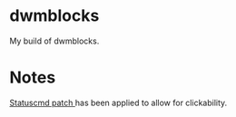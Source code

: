 # dwmblocks
My build of dwmblocks.

# Notes
[Statuscmd patch ]([url](https://dwm.suckless.org/patches/statuscmd/dwmblocks-statuscmd-20210402-96cbb45.diff)) has been applied to allow for clickability.
